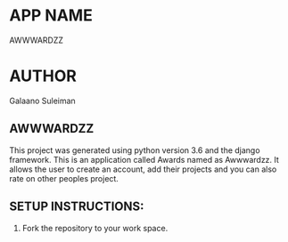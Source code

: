 # APP NAME
AWWWARDZZ

# AUTHOR
Galaano Suleiman

## AWWWARDZZ
This project was generated using python version 3.6 and the django framework.
This is an application called Awards named as Awwwardzz. It allows the user to create an account, add their projects and you can also rate on other peoples project. 

## SETUP INSTRUCTIONS:
1. Fork the repository to your work space.
